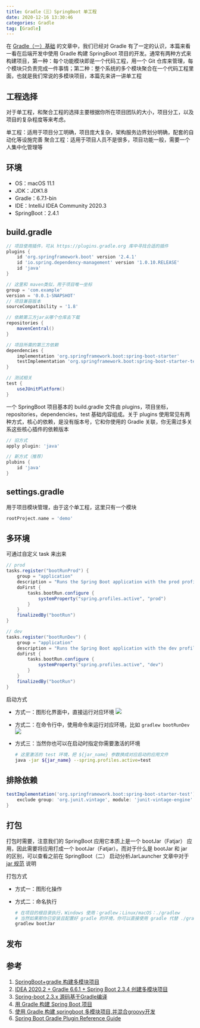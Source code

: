 ```yaml
---
title: Gradle（三）SpringBoot 单工程
date: 2020-12-16 13:30:46
categories: Gradle
tag: [Gradle]
---
```


在 [Gradle（一）基础](https://incoder.org/2020/12/10/gradle1/) 的文章中，我们已经对 Gradle 有了一定的认识，本篇来看一看在后端开发中使用 Gradle 构建 SpringBoot 项目的开发。通常有两种方式来构建项目，第一种：每个功能模块即是一个代码工程，用一个 Git 仓库来管理，每个模块只负责完成一件事情；第二种：整个系统的多个模块聚合在一个代码工程里面，也就是我们常说的多模块项目，本篇先来讲一讲单工程

<!-- more -->

## 工程选择

对于单工程，和聚合工程的选择主要根据你所在项目团队的大小，项目分工，以及项目的复杂程度等来考虑。

单工程：适用于项目分工明确，项目庞大复杂，架构服务边界划分明确，配套的自动化等设施完善
聚合工程：适用于项目人员不是很多，项目功能一般，需要一个人集中化管理等

## 环境

* OS：macOS 11.1
* JDK：JDK1.8
* Gradle：6.7.1-bin
* IDE：IntelliJ IDEA Community 2020.3
* SpringBoot：2.4.1

## build.gradle

```groovy
// 项目使用插件，可从 https://plugins.gradle.org 库中寻找合适的插件
plugins {
    id 'org.springframework.boot' version '2.4.1'
    id 'io.spring.dependency-management' version '1.0.10.RELEASE'
    id 'java'
}

// 这里和 maven类似，用于项目唯一坐标
group = 'com.example'
version = '0.0.1-SNAPSHOT'
// 项目兼容版本
sourceCompatibility = '1.8'

// 依赖第三方jar从哪个仓库去下载
repositories {
    mavenCentral()
}

// 项目所需的第三方依赖
dependencies {
    implementation 'org.springframework.boot:spring-boot-starter'
    testImplementation 'org.springframework.boot:spring-boot-starter-test'
}

// 测试相关
test {
    useJUnitPlatform()
}
```

一个 SpringBoot 项目基本的 build.gradle 文件由 plugins，项目坐标，repositories，dependencies，test 基础内容组成。关于 plugins 使用常见有两种方式，核心的依赖，是没有版本号，它和你使用的 Gradle 关联，你无需过多关系这些核心插件的依赖版本

```groovy
// 旧方式
apply plugin: 'java'

// 新方式（推荐）
plubins {
    id 'java'
}
```

## settings.gradle

用于项目模块管理，由于这个单工程，这里只有一个模块

```groovy
rootProject.name = 'demo'
```

## 多环境

可通过自定义 task 来出来

```groovy
// prod
tasks.register("bootRunProd") {
    group = "application"
    description = "Runs the Spring Boot application with the prod profile"
    doFirst {
        tasks.bootRun.configure {
            systemProperty("spring.profiles.active", "prod")
        }
    }
    finalizedBy("bootRun")
}

// dev
tasks.register("bootRunDev") {
    group = "application"
    description = "Runs the Spring Boot application with the dev profile"
    doFirst {
        tasks.bootRun.configure {
            systemProperty("spring.profiles.active", "dev")
        }
    }
    finalizedBy("bootRun")
}
```

启动方式

* 方式一：图形化界面中，直接运行对应环境
  ![](https://res.cloudinary.com/incoder/image/upload/v1609691501/blog/gradle-task-gui.png)
* 方式二：在命令行中，使用命令来运行对应环境，比如 `gradlew bootRunDev`
  ![](https://res.cloudinary.com/incoder/image/upload/v1609691543/blog/gradle-task-terminal.png)

* 方式三：当然你也可以在启动时指定你需要激活的环境
  ```bash
  # 这里激活的 test 环境，把 ${jar_name} 参数换成对应启动的应用文件
  java -jar ${jar_name} --spring.profiles.active=test
  ```

## 排除依赖

```groovy
testImplementation('org.springframework.boot:spring-boot-starter-test') {
    exclude group: 'org.junit.vintage', module: 'junit-vintage-engine'
}
```

## 打包

打包时需要，注意我们的 SpringBoot 应用它本质上是一个 bootJar（Fatjar） 应用，因此需要将应用打成一个 bootJar（Fatjar）。而对于什么是 bootJar 和 jar 的区别，可以查看之前在 SpringBoot（二） 启动分析JarLauncher 文章中对于 [jar 规范](https://incoder.org/2019/07/05/springboot2/#jar%E8%A7%84%E8%8C%83) 说明

打包方式

* 方式一：图形化操作

* 方式二：命名执行
  ```bash
  # 在项目的根目录执行，Windows 使用：gradlew；Linux/macOS：./gradlew
  # 当然如果那你已安装且配置好 gradle 的环境，你可以直接使用 gradle 代替 ./gradlew 的相关命令
  gradlew bootJar
  ```

## 发布



## 参考

1. [SpringBoot+gradle 构建多模块项目](https://blog.csdn.net/formularoom/article/details/70354562)
2. [IDEA 2020.2 + Gradle 6.6.1 + Spring Boot 2.3.4 创建多模块项目](https://blog.csdn.net/zh452647457/article/details/108844078)
3. [Spring-boot 2.3.x 源码基于Gradle编译](https://blog.csdn.net/buhuiguowang/article/details/110700585)
4. [用 Gradle 构建 Spring Boot 项目](https://www.cnblogs.com/davenkin/p/gradle-spring-boot.html)
5. [使用 Gradle 构建 springboot 多模块项目,并混合groovy开发](https://www.cnblogs.com/houzheng/p/11024865.html)
6. [Spring Boot Gradle Plugin Reference Guide](https://docs.spring.io/spring-boot/docs/current/gradle-plugin/reference/htmlsingle/)